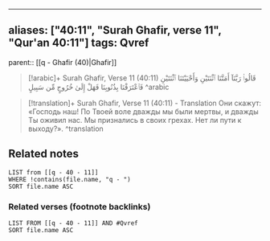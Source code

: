 
---
aliases: ["40:11", "Surah Ghafir, verse 11", "Qur'an 40:11"]
tags: Qvref
---

parent:: [[q - Ghafir (40)|Ghafir]]

> [!arabic]+ Surah Ghafir, Verse 11 (40:11)
> <span class="quran-arabic">قَالُوا۟ رَبَّنَآ أَمَتَّنَا ٱثْنَتَيْنِ وَأَحْيَيْتَنَا ٱثْنَتَيْنِ فَٱعْتَرَفْنَا بِذُنُوبِنَا فَهَلْ إِلَىٰ خُرُوجٍ مِّن سَبِيلٍ</span>
^arabic

> [!translation]+ Surah Ghafir, Verse 11 (40:11) - Translation
> Они скажут: «Господь наш! По Твоей воле дважды мы были мертвы, и дважды Ты оживил нас. Мы признались в своих грехах. Нет ли пути к выходу?».
^translation



## Related notes
```dataview
LIST from [[q - 40 - 11]]
WHERE !contains(file.name, "q - ")
SORT file.name ASC
```

### Related verses (footnote backlinks)
```dataview
LIST FROM [[q - 40 - 11]] AND #Qvref
SORT file.name ASC
```


